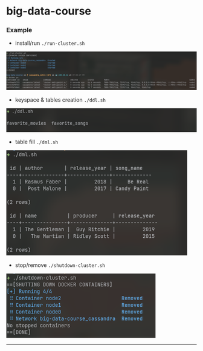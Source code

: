 # big-data-course

### Example

- install/run
    `./run-cluster.sh`

![](/res/img4.png)

- keyspace & tables creation 
    `./ddl.sh`

![](/res/img3.png)

- table fill
    `./dml.sh`

![](/res/img2.png)

- stop/remove
    `./shutdown-cluster.sh`

![](/res/img1.png)

--- 

